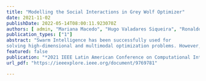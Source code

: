 ```yaml
---
title: "Modelling the Social Interactions in Grey Wolf Optimizer"
date: 2021-11-02
publishDate: 2022-05-14T08:00:11.923070Z
authors: [ admin, "Mariana Macedo", "Hugo Valadares Siqueira", "Ronaldo Menezes", "Carmelo J. A. Bastos-Filho" ]
publication_types: ["1"]
abstract: "Swarm Intelligence has been successfully used for
solving high-dimensional and multimodal optimization problems. However, the wide range of swarm-based techniques, operators, and parameters requires prior knowledge before applying them to real-world problems. Because of this, we have been study- ing the meso-level characteristics that emerge from the social interactions within the swarm to understand each swarm-based technique’s unique characteristics. In this paper, we model and study the interaction network of the Grey Wolf Optimizer (GWO) to capture its social behaviour. We used Portrait divergence to compare the similarity between network structures over exper- iments, simulations and iterations of the GWO. We also used Kullback divergence to compare the probability distributions of the network flows varying over experiments, simulations and iterations of the GWO. Furthermore, we discovered we could identify the GWO convergence using the interaction network approach. Comparing different simulations, we found that the wolves communicate using a stable network structure but not necessarily a stable network flow indicating variance in the number of highly influential wolves. We also point out patterns found in GWO that appears to be similar to other swarm-based algorithms (GPSO and FSS)."
featured: false
publication: "*2021 IEEE Latin American Conference on Computational Intelligence (LA-CCI)*"
url_pdf: "https://ieeexplore.ieee.org/document/9769781"

---
```


